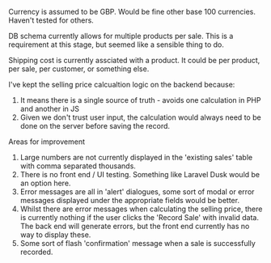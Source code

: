 Currency is assumed to be GBP. Would be fine other base 100 currencies. Haven't tested for others.

DB schema currently allows for multiple products per sale. This is a requirement at this stage,
but seemed like a sensible thing to do.

Shipping cost is currently assciated with a product. It could be per product, per sale, per customer, or something else.

I've kept the selling price calcualtion logic on the backend because:
1. It means there is a single source of truth - avoids one calculation in PHP and another in JS
2. Given we don't trust user input, the calculation would always need to be done on the server before saving the record.

Areas for improvement
1. Large numbers are not currently displayed in the 'existing sales' table with comma separated thousands.
2. There is no front end / UI testing. Something like Laravel Dusk would be an option here.
3. Error messages are all in 'alert' dialogues, some sort of modal or error messages displayed under the appropriate fields would be better.
4. Whilst there are error messages when calculating the selling price, there is currently nothing if the user clicks the 'Record Sale' with invalid data. The back end will generate errors, but the front end currently has no way to display these. 
5. Some sort of flash 'confirmation' message when a sale is successfully recorded.

